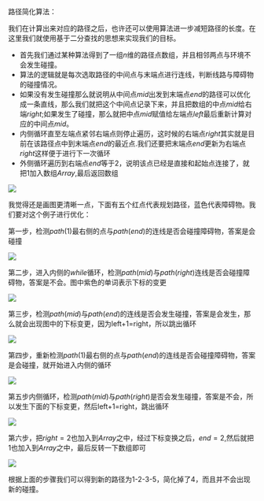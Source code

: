路径简化算法：

我们在计算出来对应的路径之后，也许还可以使用算法进一步减短路径的长度。在这里我们就使用基于二分查找的思想来实现我们的目标。

- 首先我们通过某种算法得到了一组$n$维的路径点数组，并且相邻两点与环境不会发生碰撞。
- 算法的逻辑就是每次选取路径的中间点与末端点进行连线，判断线路与障碍物的碰撞情况。
- 如果没有发生碰撞那么就说明从中间点$mid$出发到末端点$end$的路径可以优化成一条直线，那么我们就把这个中间点记录下来，并且把数组的中点$mid$给右端$right$;如果发生了碰撞，那么就把中点$mid$赋值给左端点$left$最后重新计算对应的中间点$mid$。
- 内侧循环直至左端点紧邻右端点则停止遍历，这时候的右端点$right$其实就是目前在该路径点中到末端点$end$的最近点.我们还要把末端点$end$更新为右端点$right$这样便于进行下一次循环
- 外侧循环遍历到右端点$end$等于2，说明该点已经是直接和起始点连接了，就把1加入数组$Array$,最后返回数组



![](https://img2023.cnblogs.com/blog/3021331/202303/3021331-20230306094920782-1411691371.png?imageMogr2/auto-orient/strip%7CimageView2/2/w/600)




我觉得还是画图更清晰一点，下面有五个红点代表规划路径，蓝色代表障碍物。我们要对这个例子进行优化：

第一步，检测$path(1)$最右侧的点与$path(end)$的连线是否会碰撞障碍物，答案是会碰撞

![](https://img2023.cnblogs.com/blog/3021331/202303/3021331-20230306094943282-1292697535.png?imageMogr2/auto-orient/strip%7CimageView2/2/w/600)


第二步，进入内侧的$while$循环，检测$path(mid)$与$path(right)$连线是否会碰撞障碍物，答案是不会。图中紫色的单词表示下标的变更

![](https://img2023.cnblogs.com/blog/3021331/202303/3021331-20230306095013127-1593844072.png?imageMogr2/auto-orient/strip%7CimageView2/2/w/600)


第三步，检测$path(mid)$与$path(end)$的连线是否会发生碰撞，答案是会发生，那么就会出现图中的下标变更，因为left+1=right，所以跳出循环

![](https://img2023.cnblogs.com/blog/3021331/202303/3021331-20230306095026984-1103094846.png?imageMogr2/auto-orient/strip%7CimageView2/2/w/600)


第四步，重新检测$path(1)$最右侧的点与$path(end)$的连线是否会碰撞障碍物，答案是会碰撞，就开始进入内侧的循环

![](https://img2023.cnblogs.com/blog/3021331/202303/3021331-20230306095039140-2002081396.png?imageMogr2/auto-orient/strip%7CimageView2/2/w/600)


第五步内侧循环，检测$path(mid)$与$path(right)$是否会发生碰撞，答案是不会，所以发生下面的下标变更，然后left+1=right，跳出循环

![](https://img2023.cnblogs.com/blog/3021331/202303/3021331-20230306095047923-1838414650.png?imageMogr2/auto-orient/strip%7CimageView2/2/w/600)


第六步，把$right=2$也加入到$Array$之中，经过下标变换之后，$end=2$,然后就把1也加入到$Array$之中，最后反转一下数组即可

![](https://img2023.cnblogs.com/blog/3021331/202303/3021331-20230306095057617-884425888.png?imageMogr2/auto-orient/strip%7CimageView2/2/w/600)


根据上面的步骤我们可以得到新的路径为1-2-3-5，简化掉了4，而且并不会出现新的碰撞。
